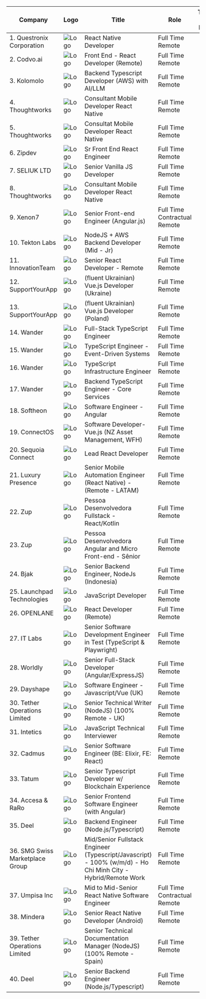| Company | Logo | Title | Role | Type of Role | Location | Date | Apply Here |
| ------- | ---- | ----- | ---- | ------------ | -------- | ---- | ---------- |
| 1. Questronix Corporation | ![Logo](https://javascript.jobs/storage/images/company/676078cedeb83.png) | React Native Developer | Full Time Remote |  | Philippines | 3D | [Apply Here](https://javascript.jobs/job/react-native-developer-48) |
| 2. Codvo.ai | ![Logo](https://javascript.jobs/storage/images/company/673f8a8167a30.jpeg) | Front End - React Developer (Remote) | Full Time Remote |  | India | 3D | [Apply Here](https://javascript.jobs/job/front-end-react-developer-remote) |
| 3. Kolomolo | ![Logo](https://javascript.jobs/storage/images/company/6714ef2324245.jpeg) | Backend Typescript Developer (AWS) with AI/LLM | Full Time Remote |  | Colombia | 3D | [Apply Here](https://javascript.jobs/job/backend-typescript-developer-aws-with-aillm-1) |
| 4. Thoughtworks | ![Logo](https://javascript.jobs/storage/images/company/6714ef2916154.png) | Consultant Mobile Developer React Native | Full Time Remote |  | Ecuador | 4D | [Apply Here](https://javascript.jobs/job/consultant-mobile-developer-react-native-1) |
| 5. Thoughtworks | ![Logo](https://javascript.jobs/storage/images/company/6714ef2916154.png) | Consultat Mobile Developer React Native | Full Time Remote |  | Peru | 4D | [Apply Here](https://javascript.jobs/job/consultat-mobile-developer-react-native) |
| 6. Zipdev | ![Logo](https://javascript.jobs/storage/images/company/6714eeb1c7126.jpg) | Sr Front End React Engineer | Full Time Remote |  | Peru | 4D | [Apply Here](https://javascript.jobs/job/sr-front-end-react-engineer-1) |
| 7. SELIUK LTD | ![Logo](https://javascript.jobs/storage/images/company/6761cb210ea9c.jpeg) | Senior Vanilla JS Developer | Full Time Remote |  |  | 5D | [Apply Here](https://javascript.jobs/job/senior-vanilla-js-developer-2) |
| 8. Thoughtworks | ![Logo](https://javascript.jobs/storage/images/company/6714ef2916154.png) | Consultant Mobile Developer React Native | Full Time Remote |  | Chile | 5D | [Apply Here](https://javascript.jobs/job/consultant-mobile-developer-react-native) |
| 9. Xenon7 | ![Logo](https://javascript.jobs/storage/images/company/6714eea9bf7f6.jpeg) | Senior Front-end Engineer (Angular.js) | Full Time Contractual Remote |  | United Arab Emirates | 5D | [Apply Here](https://javascript.jobs/job/senior-front-end-engineer-angularjs) |
| 10. Tekton Labs | ![Logo](https://javascript.jobs/storage/images/company/6714ee7a12795.jpeg) | NodeJS + AWS Backend Developer (Mid - Jr) | Full Time Remote |  | Argentina | 6D | [Apply Here](https://javascript.jobs/job/nodejs-aws-backend-developer-mid-jr) |
| 11. InnovationTeam | ![Logo](https://javascript.jobs/storage/images/company/676c563094f71.png) | Senior React Developer - Remote | Full Time Remote |  | Egypt | 6D | [Apply Here](https://javascript.jobs/job/senior-react-developer-remote) |
| 12. SupportYourApp | ![Logo](https://javascript.jobs/storage/images/company/6714ee6f5e0b8.jpg) | (fluent Ukrainian) Vue.js Developer (Ukraine) | Full Time Remote |  | Ukraine | 6D | [Apply Here](https://javascript.jobs/job/fluent-ukrainian-vuejs-developer-ukraine) |
| 13. SupportYourApp | ![Logo](https://javascript.jobs/storage/images/company/6714ee6f5e0b8.jpg) | (fluent Ukrainian) Vue.js Developer (Poland) | Full Time Remote |  | Poland | 6D | [Apply Here](https://javascript.jobs/job/fluent-ukrainian-vuejs-developer-poland) |
| 14. Wander | ![Logo](https://javascript.jobs/storage/images/company/6714ef05780c5.png) | Full-Stack TypeScript Engineer | Full Time Remote |  |  | 6D | [Apply Here](https://javascript.jobs/job/full-stack-typescript-engineer) |
| 15. Wander | ![Logo](https://javascript.jobs/storage/images/company/6714ef05780c5.png) | TypeScript Engineer - Event-Driven Systems | Full Time Remote |  |  | 6D | [Apply Here](https://javascript.jobs/job/typescript-engineer-event-driven-systems) |
| 16. Wander | ![Logo](https://javascript.jobs/storage/images/company/6714ef05780c5.png) | TypeScript Infrastructure Engineer | Full Time Remote |  |  | 1W | [Apply Here](https://javascript.jobs/job/typescript-infrastructure-engineer) |
| 17. Wander | ![Logo](https://javascript.jobs/storage/images/company/6714ef05780c5.png) | Backend TypeScript Engineer - Core Services | Full Time Remote |  |  | 1W | [Apply Here](https://javascript.jobs/job/backend-typescript-engineer-core-services) |
| 18. Softheon | ![Logo](https://javascript.jobs/storage/images/company/6714ee5d3f6e2.png) | Software Engineer - Angular | Full Time Remote |  | United States | 1W | [Apply Here](https://javascript.jobs/job/software-engineer-angular-8) |
| 19. ConnectOS | ![Logo](https://javascript.jobs/storage/images/company/6714ed5e1846e.jpg) | Software Developer- Vue.js (NZ Asset Management, WFH) | Full Time Remote |  | Philippines | 1W | [Apply Here](https://javascript.jobs/job/software-developer-vuejs-nz-asset-management-wfh) |
| 20. Sequoia Connect | ![Logo](https://javascript.jobs/storage/images/company/674a133840357.jpeg) | Lead React Developer | Full Time Remote |  | Mexico | 1W | [Apply Here](https://javascript.jobs/job/lead-react-developer-13) |
| 21. Luxury Presence | ![Logo](https://javascript.jobs/storage/images/company/6714edec17083.png) | Senior Mobile Automation Engineer (React Native) - (Remote - LATAM) | Full Time Remote |  |  | 1W | [Apply Here](https://javascript.jobs/job/senior-mobile-automation-engineer-react-native-remote-latam) |
| 22. Zup | ![Logo](https://javascript.jobs/storage/images/company/6714eeb3e7938.jpg) | Pessoa Desenvolvedora Fullstack - React/Kotlin | Full Time Remote |  |  | 1W | [Apply Here](https://javascript.jobs/job/pessoa-desenvolvedora-fullstack-reactkotlin) |
| 23. Zup | ![Logo](https://javascript.jobs/storage/images/company/6714eeb3e7938.jpg) | Pessoa Desenvolvedora Angular and Micro Front-end - Sênior | Full Time Remote |  |  | 1W | [Apply Here](https://javascript.jobs/job/pessoa-desenvolvedora-angular-and-micro-front-end-senior-1) |
| 24. Bjak | ![Logo](https://javascript.jobs/storage/images/company/6714ed394df7e.jpg) | Senior Backend Engineer, NodeJs (Indonesia) | Full Time Remote |  | Indonesia | 1W | [Apply Here](https://javascript.jobs/job/senior-backend-engineer-nodejs-indonesia) |
| 25. Launchpad Technologies | ![Logo](https://javascript.jobs/storage/images/company/6714ede223d37.png) | JavaScript Developer | Full Time Remote |  |  | 1W | [Apply Here](https://javascript.jobs/job/javascript-developer-25) |
| 26. OPENLANE | ![Logo](https://javascript.jobs/storage/images/company/6714eeec24ff0.jpeg) | React Developer (Remote) | Full Time Remote |  | United States | 1W | [Apply Here](https://javascript.jobs/job/react-developer-remote) |
| 27. IT Labs | ![Logo](https://javascript.jobs/storage/images/company/6714edce3998b.png) | Senior Software Development Engineer in Test (TypeScript & Playwright) | Full Time Remote |  | North Macedonia | 1W | [Apply Here](https://javascript.jobs/job/senior-software-development-engineer-in-test-typescript-playwright) |
| 28. Worldly | ![Logo](https://javascript.jobs/storage/images/company/6714eeffe0319.jpg) | Senior Full-Stack Developer (Angular/ExpressJS) | Full Time Remote |  | Brazil | 1W | [Apply Here](https://javascript.jobs/job/senior-full-stack-developer-angularexpressjs) |
| 29. Dayshape | ![Logo](https://javascript.jobs/storage/images/company/6714ed6bb2d5a.jpg) | Software Engineer - Javascript/Vue (UK) | Full Time Remote |  | United Kingdom | 1W | [Apply Here](https://javascript.jobs/job/software-engineer-javascriptvue-uk) |
| 30. Tether Operations Limited | ![Logo](https://javascript.jobs/storage/images/company/6714eed59afdb.png) | Senior Technical Writer (NodeJS) (100% Remote - UK) | Full Time Remote |  |  | 1W | [Apply Here](https://javascript.jobs/job/senior-technical-writer-nodejs-100-remote-uk) |
| 31. Intetics | ![Logo](https://javascript.jobs/storage/images/company/676b04c50b123.png) | JavaScript Technical Interviewer | Full Time Remote |  | Ukraine | 1W | [Apply Here](https://javascript.jobs/job/javascript-technical-interviewer) |
| 32. Cadmus | ![Logo](https://javascript.jobs/storage/images/company/675890f93f3c9.jpg) | Senior Software Engineer (BE: Elixir, FE: React) | Full Time Remote |  | Indonesia | 1W | [Apply Here](https://javascript.jobs/job/senior-software-engineer-be-elixir-fe-react) |
| 33. Tatum | ![Logo](https://javascript.jobs/storage/images/company/6714ee771a591.jpg) | Senior Typescript Developer w/ Blockchain Experience | Full Time Remote |  | Czechia | 1W | [Apply Here](https://javascript.jobs/job/senior-typescript-developer-w-blockchain-experience) |
| 34. Accesa & RaRo | ![Logo](https://javascript.jobs/storage/images/company/6714ed06ec695.png) | Senior Frontend Software Engineer (with Angular) | Full Time Remote |  | Romania | 1W | [Apply Here](https://javascript.jobs/job/senior-frontend-software-engineer-with-angular-3) |
| 35. Deel | ![Logo](https://javascript.jobs/storage/images/company/6714ed6d53dee.png) | Backend Engineer (Node.js/Typescript) | Full Time Remote |  |  | 1W | [Apply Here](https://javascript.jobs/job/backend-engineer-nodejstypescript) |
| 36. SMG Swiss Marketplace Group | ![Logo](https://javascript.jobs/storage/images/company/6714ee5b9d246.jpg) | Mid/Senior Fullstack Engineer (Typescript/Javascript) - 100% (w/m/d) - Ho Chi Minh City - Hybrid/Remote Work | Full Time Remote |  | Vietnam | 1W | [Apply Here](https://javascript.jobs/job/midsenior-fullstack-engineer-typescriptjavascript-100-wmd-ho-chi-minh-city-hybridremote-work-1) |
| 37. Umpisa Inc | ![Logo](https://javascript.jobs/storage/images/company/6714ee8b9180e.png) | Mid to Mid-Senior React Native Software Engineer | Full Time Contractual Remote |  | Philippines | 1W | [Apply Here](https://javascript.jobs/job/mid-to-mid-senior-react-native-software-engineer) |
| 38. Mindera | ![Logo](https://javascript.jobs/storage/images/company/6714edf94323d.jpg) | Senior React Native Developer (Android) | Full Time Remote |  | Portugal | 1W | [Apply Here](https://javascript.jobs/job/senior-react-native-developer-android) |
| 39. Tether Operations Limited | ![Logo](https://javascript.jobs/storage/images/company/6714eed59afdb.png) | Senior Technical Documentation Manager (NodeJS) (100% Remote - Spain) | Full Time Remote |  |  | 1W | [Apply Here](https://javascript.jobs/job/senior-technical-documentation-manager-nodejs-100-remote-spain) |
| 40. Deel | ![Logo](https://javascript.jobs/storage/images/company/6714ed6d53dee.png) | Senior Backend Engineer (Node.js/Typescript) | Full Time Remote |  |  | 1W | [Apply Here](https://javascript.jobs/job/senior-backend-engineer-nodejstypescript-1) |

